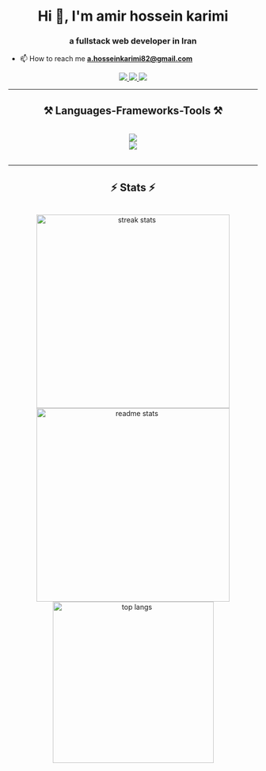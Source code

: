 <h1 align="center">Hi 👋, I'm amir hossein karimi</h1>
<h3 align="center">a fullstack web developer in Iran</h3>

- 📫 How to reach me **a.hosseinkarimi82@gmail.com**

<div align="center"> 
  <a href="mailto:a.hosseinkarimi82@gmail.com">
    <img src="https://img.shields.io/badge/Gmail-333333?style=for-the-badge&logo=gmail&logoColor=red" />
  </a>
  <a href="https://linkedin.com/in/pedro-sales-muniz" target="_blank">
    <img src="https://img.shields.io/badge/LinkedIn-0077B5?style=for-the-badge&logo=linkedin&logoColor=white" target="_blank" />
  </a>
  <a href="https://www.npmjs.com/~amir-hossein-karimi" target="_blank">
     <img src="https://img.shields.io/badge/npm-CB3837?style=for-the-badge&logo=npm&logoColor=white" target="_blank" />
  </a>
</div>


 <hr/>
 
<h2 align="center">⚒️ Languages-Frameworks-Tools ⚒️</h2>
<br/>
<div align="center">
    <img src="https://skillicons.dev/icons?i=nodejs,github,python,javascript,typescript,express,firebase,mongodb,c,java" /><br>
    <img src="https://skillicons.dev/icons?i=react,r,bootstrap,mui,mysql,flask,html,css,vscode,figma,git" />
</div>

<br/>
<hr/>

<h2 align="center">⚡ Stats ⚡</h2>
<br>
<div align=center>
  <img width=390 src="https://streak-stats.demolab.com/?user=amir-hossein-karimi&count_private=true&theme=react&border_radius=10" alt="streak stats"/>
  <img width=390 src="https://github-readme-stats-amir-hossein-karimi.vercel.app/api?username=amir-hossein-karimi&count_private=true&show_icons=true&theme=react&rank_icon=github&border_radius=10" alt="readme stats" />
  <br/>
  <img width=325 align="center" src="https://github-readme-stats-amir-hossein-karimi.vercel.app/api/top-langs/?username=amir-hossein-karimi&hide=HTML&langs_count=8&layout=compact&theme=react&border_radius=10&size_weight=0.5&count_weight=0.5&exclude_repo=github-readme-stats" alt="top langs" />
</div>

